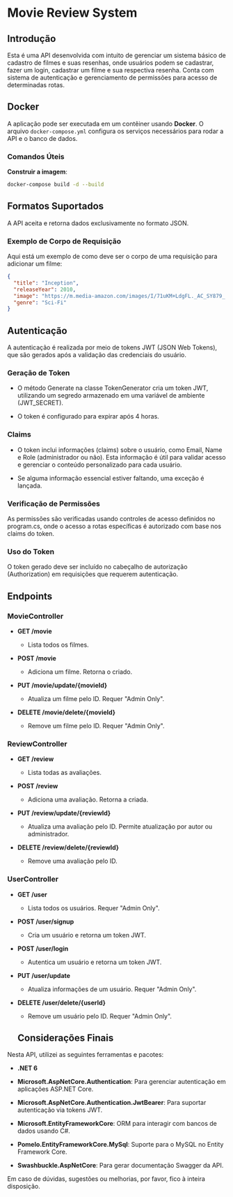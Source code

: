 # Movie Review System

## Introdução

Esta é uma API desenvolvida com intuito de gerenciar um sistema básico de cadastro de filmes e suas resenhas, onde usuários podem se cadastrar, fazer um login, cadastrar um filme e sua respectiva resenha. Conta com sistema de autenticação e gerenciamento de permissões para acesso de determinadas rotas.

## Docker

A aplicação pode ser executada em um contêiner usando **Docker**. O arquivo `docker-compose.yml` configura os serviços necessários para rodar a API e o banco de dados.

### Comandos Úteis

**Construir a imagem**:

```bash
docker-compose build -d --build
```

## Formatos Suportados

A API aceita e retorna dados exclusivamente no formato JSON.

### Exemplo de Corpo de Requisição

Aqui está um exemplo de como deve ser o corpo de uma requisição para adicionar um filme:

```json
{
  "title": "Inception",
  "releaseYear": 2010,
  "image": "https://m.media-amazon.com/images/I/71uKM+LdgFL._AC_SY879_.jpg",
  "genre": "Sci-Fi"
}
```

## Autenticação

A autenticação é realizada por meio de tokens JWT (JSON Web Tokens), que são gerados após a validação das credenciais do usuário.

### Geração de Token

- O método Generate na classe TokenGenerator cria um token JWT, utilizando um segredo armazenado em uma variável de ambiente (JWT_SECRET).

- O token é configurado para expirar após 4 horas.

### Claims

- O token inclui informações (claims) sobre o usuário, como Email, Name e Role (administrador ou não). Esta informação é útil para validar acesso e gerenciar o conteúdo personalizado para cada usuário.

- Se alguma informação essencial estiver faltando, uma exceção é lançada.

### Verificação de Permissões

As permissões são verificadas usando controles de acesso definidos no program.cs, onde o acesso a rotas específicas é autorizado com base nos claims do token.

### Uso do Token

O token gerado deve ser incluído no cabeçalho de autorização (Authorization) em requisições que requerem autenticação.

## Endpoints

### MovieController

- **GET /movie**

  - Lista todos os filmes.

- **POST /movie**

  - Adiciona um filme. Retorna o criado.

- **PUT /movie/update/{movieId}**

  - Atualiza um filme pelo ID. Requer "Admin Only".

- **DELETE /movie/delete/{movieId}**
  - Remove um filme pelo ID. Requer "Admin Only".

### ReviewController

- **GET /review**

  - Lista todas as avaliações.

- **POST /review**

  - Adiciona uma avaliação. Retorna a criada.

- **PUT /review/update/{reviewId}**

  - Atualiza uma avaliação pelo ID. Permite atualização por autor ou administrador.

- **DELETE /review/delete/{reviewId}**
  - Remove uma avaliação pelo ID.

### UserController

- **GET /user**

  - Lista todos os usuários. Requer "Admin Only".

- **POST /user/signup**

  - Cria um usuário e retorna um token JWT.

- **POST /user/login**

  - Autentica um usuário e retorna um token JWT.

- **PUT /user/update**

  - Atualiza informações de um usuário. Requer "Admin Only".

- **DELETE /user/delete/{userId}**

  - Remove um usuário pelo ID. Requer "Admin Only".

  ## Considerações Finais

Nesta API, utilizei as seguintes ferramentas e pacotes:

- **.NET 6**

- **Microsoft.AspNetCore.Authentication**: Para gerenciar autenticação em aplicações ASP.NET Core.
- **Microsoft.AspNetCore.Authentication.JwtBearer**: Para suportar autenticação via tokens JWT.
- **Microsoft.EntityFrameworkCore**: ORM para interagir com bancos de dados usando C#.
- **Pomelo.EntityFrameworkCore.MySql**: Suporte para o MySQL no Entity Framework Core.
- **Swashbuckle.AspNetCore**: Para gerar documentação Swagger da API.

Em caso de dúvidas, sugestões ou melhorias, por favor, fico à inteira disposição.
